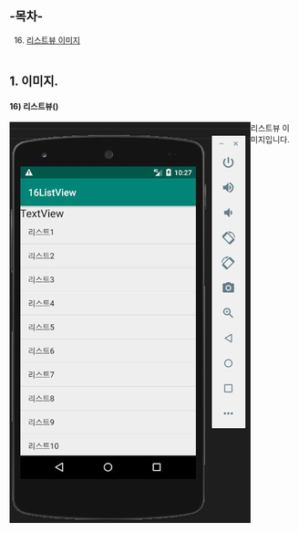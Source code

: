 ## -목차-
&nbsp;&nbsp;16.  [리스트뷰 이미지](https://github.com/diqksrk/android-kotlin-practice#16-리스트뷰)<br>
<br>
## 1. 이미지.

#### 16) 리스트뷰()
<p align="center">
<img src="img/img_16listView.JPG" style="float:left;" alt="img1">
<p/>
리스트뷰 이미지입니다.
